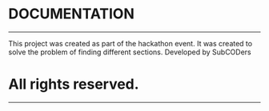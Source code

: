 DOCUMENTATION
===

------
This project was created as part of the hackathon event. It was created to solve the problem of finding different sections. Developed by SubCODers

All rights reserved.
===

------
